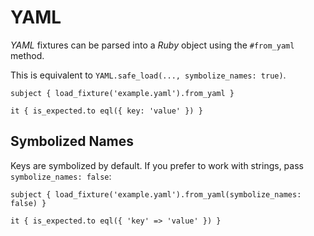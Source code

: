 # YAML

_YAML_ fixtures can be parsed into a _Ruby_ object using the `#from_yaml` method.

This is equivalent to `YAML.safe_load(..., symbolize_names: true)`.

```rspec
subject { load_fixture('example.yaml').from_yaml }

it { is_expected.to eql({ key: 'value' }) }
```

## Symbolized Names

Keys are symbolized by default. If you prefer to work with strings, pass `symbolize_names: false`:

```rspec
subject { load_fixture('example.yaml').from_yaml(symbolize_names: false) }

it { is_expected.to eql({ 'key' => 'value' }) }
```
